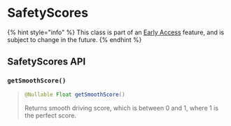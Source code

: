 # SafetyScores

{% hint style="info" %}
This class is part of an [Early Access](../../../appendix/feature-production-readiness.md) feature, and is subject to change in the future.
{% endhint %}

## SafetyScores API

### `getSmoothScore()`

> ```java
> @Nullable Float getSmoothScore()
> ```
>
> Returns smooth driving score, which is between 0 and 1, where 1 is the perfect score.

